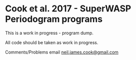 # Cook et al. 2017 - SuperWASP Periodogram programs

This is a work in progress - program dump.

All code should be taken as work in progress.

Comments/Problems email neil.james.cook@gmail.com
